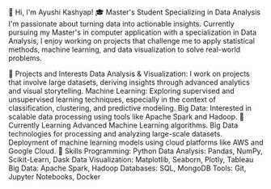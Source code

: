 👋 Hi, I'm Ayushi Kashyap!
🎓 Master's Student Specializing in Data Analysis
I'm passionate about turning data into actionable insights. Currently pursuing my Master's in computer application with a specialization in Data Analysis, I enjoy working on projects that challenge me to apply statistical methods, machine learning, and data visualization to solve real-world problems.

🔭 Projects and Interests
Data Analysis & Visualization: I work on projects that involve large datasets, deriving insights through advanced analytics and visual storytelling.
Machine Learning: Exploring supervised and unsupervised learning techniques, especially in the context of classification, clustering, and predictive modeling.
Big Data: Interested in scalable data processing using tools like Apache Spark and Hadoop.
🌱 Currently Learning
Advanced Machine Learning algorithms.
Big Data technologies for processing and analyzing large-scale datasets.
Deployment of machine learning models using cloud platforms like AWS and Google Cloud.
💼 Skills
Programming: Python
Data Analysis: Pandas, NumPy, Scikit-Learn, Dask
Data Visualization: Matplotlib, Seaborn, Plotly, Tableau
Big Data: Apache Spark, Hadoop
Databases: SQL, MongoDB
Tools: Git, Jupyter Notebooks, Docker
